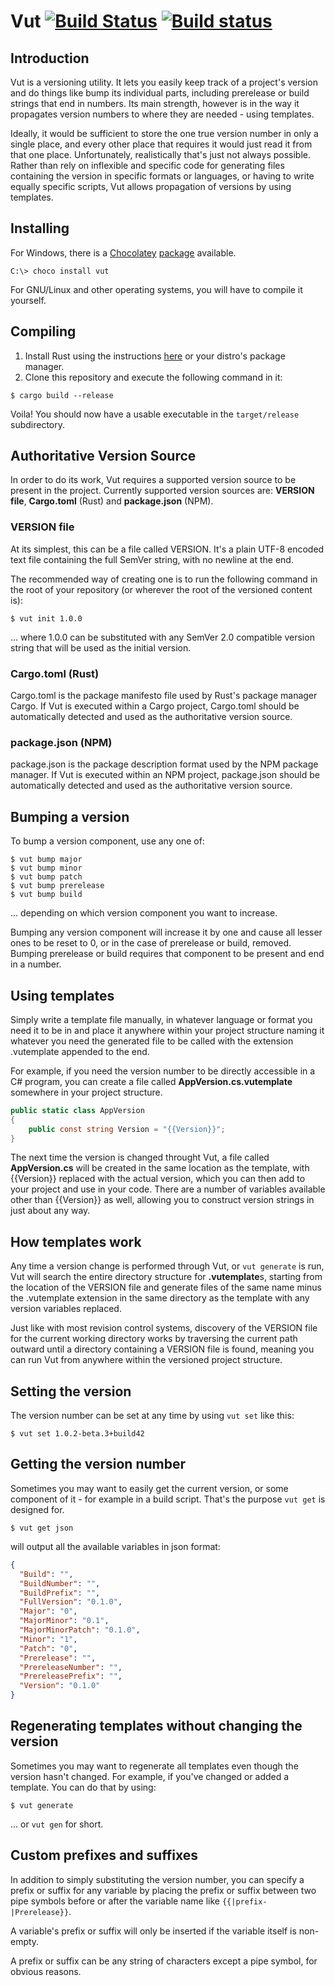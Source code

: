 # Vut [![Build Status](https://travis-ci.org/forbjok/vut.svg?branch=master)](https://travis-ci.org/forbjok/vut) [![Build status](https://ci.appveyor.com/api/projects/status/s0q9a75v34r8kjb9/branch/master?svg=true)](https://ci.appveyor.com/project/forbjok/vut/branch/master)

## Introduction
Vut is a versioning utility.
It lets you easily keep track of a project's version and do things like bump its individual parts, including prerelease or build strings that end in numbers.
Its main strength, however is in the way it propagates version numbers to where they are needed - using templates.

Ideally, it would be sufficient to store the one true version number in only a single place, and every other place that requires it would just read it from that one place.
Unfortunately, realistically that's just not always possible.
Rather than rely on inflexible and specific code for generating files containing the version in specific formats or languages, or having to write equally specific scripts, Vut allows propagation of versions by using templates.

## Installing
For Windows, there is a [Chocolatey](https://chocolatey.org/) [package](https://chocolatey.org/packages/vut) available.
```
C:\> choco install vut
```

For GNU/Linux and other operating systems, you will have to compile it yourself.

## Compiling
1. Install Rust using the instructions [here](https://www.rust-lang.org/tools/install) or your distro's package manager.
2. Clone this repository and execute the following command in it:
```
$ cargo build --release
```

Voila! You should now have a usable executable in the `target/release` subdirectory.

## Authoritative Version Source
In order to do its work, Vut requires a supported version source to be present in the project.
Currently supported version sources are: **VERSION file**, **Cargo.toml** (Rust) and **package.json** (NPM).

### VERSION file
At its simplest, this can be a file called VERSION.
It's a plain UTF-8 encoded text file containing the full SemVer string, with no newline at the end.

The recommended way of creating one is to run the following command in the root of your repository (or wherever the root of the versioned content is):
```
$ vut init 1.0.0
```
... where 1.0.0 can be substituted with any SemVer 2.0 compatible version string that will be used as the initial version.

### Cargo.toml (Rust)
Cargo.toml is the package manifesto file used by Rust's package manager Cargo.
If Vut is executed within a Cargo project, Cargo.toml should be automatically detected and used as the authoritative version source.

### package.json (NPM)
package.json is the package description format used by the NPM package manager.
If Vut is executed within an NPM project, package.json should be automatically detected and used as the authoritative version source.

## Bumping a version
To bump a version component, use any one of:
```
$ vut bump major
$ vut bump minor
$ vut bump patch
$ vut bump prerelease
$ vut bump build
```
... depending on which version component you want to increase.

Bumping any version component will increase it by one and cause all lesser ones to be reset to 0, or in the case of prerelease or build, removed.
Bumping prerelease or build requires that component to be present and end in a number.

## Using templates
Simply write a template file manually, in whatever language or format you need it to be in and place it anywhere within your project structure naming it whatever you need the generated file to be called with the extension .vutemplate appended to the end.

For example, if you need the version number to be directly accessible in a C# program, you can create a file called **AppVersion.cs.vutemplate** somewhere in your project structure.
```C#
public static class AppVersion
{
	public const string Version = "{{Version}}";
}
```

The next time the version is changed throught Vut, a file called **AppVersion.cs** will be created in the same location as the template, with {{Version}} replaced with the actual version, which you can then add to your project and use in your code.
There are a number of variables available other than {{Version}} as well, allowing you to construct version strings in just about any way.

## How templates work
Any time a version change is performed through Vut, or `vut generate` is run, Vut will search the entire directory structure for **.vutemplate**s, starting from the location of the VERSION file and generate files of the same name minus the .vutemplate extension in the same directory as the template with any version variables replaced.

Just like with most revision control systems, discovery of the VERSION file for the current working directory works by traversing the current path outward until a directory containing a VERSION file is found, meaning you can run Vut from anywhere within the versioned project structure.


## Setting the version
The version number can be set at any time by using `vut set` like this:
```
$ vut set 1.0.2-beta.3+build42
```

## Getting the version number
Sometimes you may want to easily get the current version, or some component of it - for example in a build script.
That's the purpose `vut get` is designed for.
```
$ vut get json
```
will output all the available variables in json format:
```json
{
  "Build": "",
  "BuildNumber": "",
  "BuildPrefix": "",
  "FullVersion": "0.1.0",
  "Major": "0",
  "MajorMinor": "0.1",
  "MajorMinorPatch": "0.1.0",
  "Minor": "1",
  "Patch": "0",
  "Prerelease": "",
  "PrereleaseNumber": "",
  "PrereleasePrefix": "",
  "Version": "0.1.0"
}
```

## Regenerating templates without changing the version
Sometimes you may want to regenerate all templates even though the version hasn't changed. For example, if you've changed or added a template.
You can do that by using:
```
$ vut generate
```
... or `vut gen` for short.

## Custom prefixes and suffixes
In addition to simply substituting the version number, you can specify a prefix or suffix for any variable by placing the prefix or suffix between two pipe symbols before or after the variable name like `{{|prefix-|Prerelease}}`.

A variable's prefix or suffix will only be inserted if the variable itself is non-empty.

A prefix or suffix can be any string of characters except a pipe symbol, for obvious reasons.
